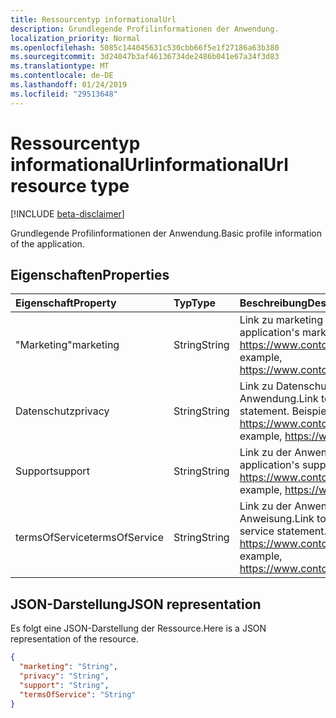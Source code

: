 ```yaml
---
title: Ressourcentyp informationalUrl
description: Grundlegende Profilinformationen der Anwendung.
localization_priority: Normal
ms.openlocfilehash: 5085c144045631c530cbb66f5e1f27186a63b380
ms.sourcegitcommit: 3d24047b3af46136734de2486b041e67a34f3d83
ms.translationtype: MT
ms.contentlocale: de-DE
ms.lasthandoff: 01/24/2019
ms.locfileid: "29513648"
---
```

# <a name="informationalurl-resource-type"></a><span data-ttu-id="418f0-103">Ressourcentyp informationalUrl</span><span class="sxs-lookup"><span data-stu-id="418f0-103">informationalUrl resource type</span></span>

[!INCLUDE [beta-disclaimer](../../includes/beta-disclaimer.md)]

<span data-ttu-id="418f0-104">Grundlegende Profilinformationen der Anwendung.</span><span class="sxs-lookup"><span data-stu-id="418f0-104">Basic profile information of the application.</span></span>

## <a name="properties"></a><span data-ttu-id="418f0-105">Eigenschaften</span><span class="sxs-lookup"><span data-stu-id="418f0-105">Properties</span></span>

| <span data-ttu-id="418f0-106">Eigenschaft</span><span class="sxs-lookup"><span data-stu-id="418f0-106">Property</span></span> | <span data-ttu-id="418f0-107">Typ</span><span class="sxs-lookup"><span data-stu-id="418f0-107">Type</span></span> | <span data-ttu-id="418f0-108">Beschreibung</span><span class="sxs-lookup"><span data-stu-id="418f0-108">Description</span></span> |
|:---------------|:--------|:----------|
|<span data-ttu-id="418f0-109">"Marketing"</span><span class="sxs-lookup"><span data-stu-id="418f0-109">marketing</span></span>|<span data-ttu-id="418f0-110">String</span><span class="sxs-lookup"><span data-stu-id="418f0-110">String</span></span>| <span data-ttu-id="418f0-111">Link zu marketing Anwendungsseite.</span><span class="sxs-lookup"><span data-stu-id="418f0-111">Link to the application's marketing page.</span></span> <span data-ttu-id="418f0-112">Beispiel: https://www.contoso.com/app/marketing</span><span class="sxs-lookup"><span data-stu-id="418f0-112">For example, https://www.contoso.com/app/marketing</span></span> |
|<span data-ttu-id="418f0-113">Datenschutz</span><span class="sxs-lookup"><span data-stu-id="418f0-113">privacy</span></span>|<span data-ttu-id="418f0-114">String</span><span class="sxs-lookup"><span data-stu-id="418f0-114">String</span></span>| <span data-ttu-id="418f0-115">Link zu Datenschutzrichtlinie für die Anwendung.</span><span class="sxs-lookup"><span data-stu-id="418f0-115">Link to the application's privacy statement.</span></span> <span data-ttu-id="418f0-116">Beispiel: https://www.contoso.com/app/privacy</span><span class="sxs-lookup"><span data-stu-id="418f0-116">For example, https://www.contoso.com/app/privacy</span></span> |
|<span data-ttu-id="418f0-117">Support</span><span class="sxs-lookup"><span data-stu-id="418f0-117">support</span></span>|<span data-ttu-id="418f0-118">String</span><span class="sxs-lookup"><span data-stu-id="418f0-118">String</span></span>| <span data-ttu-id="418f0-119">Link zu der Anwendung Supportseite.</span><span class="sxs-lookup"><span data-stu-id="418f0-119">Link to the application's support page.</span></span> <span data-ttu-id="418f0-120">Beispiel: https://www.contoso.com/app/support</span><span class="sxs-lookup"><span data-stu-id="418f0-120">For example, https://www.contoso.com/app/support</span></span> |
|<span data-ttu-id="418f0-121">termsOfService</span><span class="sxs-lookup"><span data-stu-id="418f0-121">termsOfService</span></span>|<span data-ttu-id="418f0-122">String</span><span class="sxs-lookup"><span data-stu-id="418f0-122">String</span></span>| <span data-ttu-id="418f0-123">Link zu der Anwendung Begriffe der Service-Anweisung.</span><span class="sxs-lookup"><span data-stu-id="418f0-123">Link to the application's terms of service statement.</span></span> <span data-ttu-id="418f0-124">Beispiel: https://www.contoso.com/app/termsofservice</span><span class="sxs-lookup"><span data-stu-id="418f0-124">For example, https://www.contoso.com/app/termsofservice</span></span> |

## <a name="json-representation"></a><span data-ttu-id="418f0-125">JSON-Darstellung</span><span class="sxs-lookup"><span data-stu-id="418f0-125">JSON representation</span></span>
<span data-ttu-id="418f0-126">Es folgt eine JSON-Darstellung der Ressource.</span><span class="sxs-lookup"><span data-stu-id="418f0-126">Here is a JSON representation of the resource.</span></span>

<!-- {
  "blockType": "resource",
  "optionalProperties": [

  ],
  "@odata.type": "microsoft.graph.informationalUrl"
}-->

```json
{
  "marketing": "String",
  "privacy": "String",
  "support": "String",
  "termsOfService": "String"
}

```


<!-- uuid: 8fcb5dbc-d5aa-4681-8e31-b001d5168d79
2015-10-25 14:57:30 UTC -->
<!--
{
  "type": "#page.annotation",
  "description": "informationalUrl resource",
  "keywords": "",
  "section": "documentation",
  "tocPath": "",
  "suppressions": [
    "Error: /api-reference/beta/resources/informationalurl.md:\r\n      Exception processing links.\r\n    System.ArgumentException: Link Definition was null. Link text: !INCLUDE [beta-disclaimer](../../includes/beta-disclaimer.md)\r\n      at ApiDoctor.Validation.DocFile.get_LinkDestinations()\r\n      at ApiDoctor.Validation.DocSet.ValidateLinks(Boolean includeWarnings, String[] relativePathForFiles, IssueLogger issues, Boolean requireFilenameCaseMatch, Boolean printOrphanedFiles)"
  ]
}
-->

